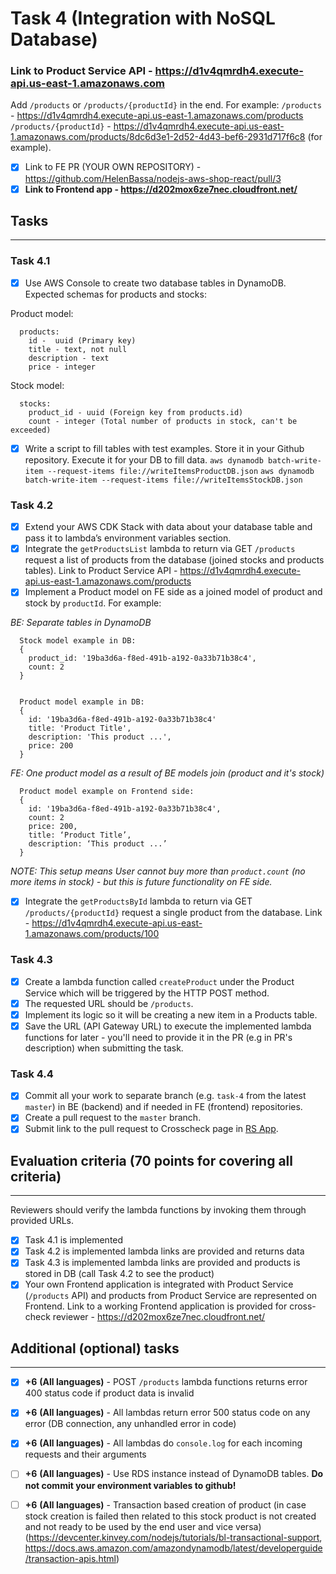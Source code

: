 # Task 4 (Integration with NoSQL Database)

### Link to Product Service API - https://d1v4qmrdh4.execute-api.us-east-1.amazonaws.com
Add `/products` or `/products/{productId}` in the end. For example:
`/products` - https://d1v4qmrdh4.execute-api.us-east-1.amazonaws.com/products
`/products/{productId}` - https://d1v4qmrdh4.execute-api.us-east-1.amazonaws.com/products/8dc6d3e1-2d52-4d43-bef6-2931d717f6c8 (for example).

- [x]  Link to FE PR (YOUR OWN REPOSITORY) - https://github.com/HelenBassa/nodejs-aws-shop-react/pull/3
- [x] **Link to Frontend app - https://d202mox6ze7nec.cloudfront.net/**

## Tasks

---

### Task 4.1

- [x] Use AWS Console to create two database tables in DynamoDB. Expected schemas for products and stocks:

Product model:

```
  products:
    id -  uuid (Primary key)
    title - text, not null
    description - text
    price - integer
```

Stock model:

```
  stocks:
    product_id - uuid (Foreign key from products.id)
    count - integer (Total number of products in stock, can't be exceeded)
```

- [x] Write a script to fill tables with test examples. Store it in your Github repository. Execute it for your DB to fill data.
`aws dynamodb batch-write-item --request-items file://writeItemsProductDB.json`
`aws dynamodb batch-write-item --request-items file://writeItemsStockDB.json`

### Task 4.2

- [x] Extend your AWS CDK Stack with data about your database table and pass it to lambda’s environment variables section.
- [x] Integrate the `getProductsList` lambda to return via GET `/products` request a list of products from the database (joined stocks and products tables). Link to Product Service API - https://d1v4qmrdh4.execute-api.us-east-1.amazonaws.com/products
- [x] Implement a Product model on FE side as a joined model of product and stock by `productId`. For example:

_BE: Separate tables in DynamoDB_

```
  Stock model example in DB:
  {
    product_id: '19ba3d6a-f8ed-491b-a192-0a33b71b38c4',
    count: 2
  }


  Product model example in DB:
  {
    id: '19ba3d6a-f8ed-491b-a192-0a33b71b38c4'
    title: 'Product Title',
    description: 'This product ...',
    price: 200
  }
```

_FE: One product model as a result of BE models join (product and it's stock)_

```
  Product model example on Frontend side:
  {
    id: '19ba3d6a-f8ed-491b-a192-0a33b71b38c4',
    count: 2
    price: 200,
    title: ‘Product Title’,
    description: ‘This product ...’
  }
```

_NOTE: This setup means User cannot buy more than `product.count` (no more items in stock) - but this is future functionality on FE side._

- [x] Integrate the `getProductsById` lambda to return via GET `/products/{productId}` request a single product from the database. Link - https://d1v4qmrdh4.execute-api.us-east-1.amazonaws.com/products/100

### Task 4.3

- [x] Create a lambda function called `createProduct` under the Product Service which will be triggered by the HTTP POST method.
- [x] The requested URL should be `/products`.
- [x] Implement its logic so it will be creating a new item in a Products table.
- [x] Save the URL (API Gateway URL) to execute the implemented lambda functions for later - you'll need to provide it in the PR (e.g in PR's description) when submitting the task.

### Task 4.4

- [x] Commit all your work to separate branch (e.g. `task-4` from the latest `master`) in BE (backend) and if needed in FE (frontend) repositories.
- [x] Create a pull request to the `master` branch.
- [x] Submit link to the pull request to Crosscheck page in [RS App](https://app.rs.school).

## Evaluation criteria (70 points for covering all criteria)

---

Reviewers should verify the lambda functions by invoking them through provided URLs.

- [x] Task 4.1 is implemented
- [x] Task 4.2 is implemented lambda links are provided and returns data
- [x] Task 4.3 is implemented lambda links are provided and products is stored in DB (call Task 4.2 to see the product)
- [x] Your own Frontend application is integrated with Product Service (`/products` API) and products from Product Service are represented on Frontend. Link to a working Frontend application is provided for cross-check reviewer - https://d202mox6ze7nec.cloudfront.net/

## Additional (optional) tasks

---

- [x] **+6** **(All languages)** - POST `/products` lambda functions returns error 400 status code if product data is invalid
- [x] **+6** **(All languages)** - All lambdas return error 500 status code on any error (DB connection, any unhandled error in code)
- [x] **+6** **(All languages)** - All lambdas do `console.log` for each incoming requests and their arguments
- [ ] **+6** **(All languages)** - Use RDS instance instead of DynamoDB tables. **Do not commit your environment variables to github!**
- [ ] **+6** **(All languages)** - Transaction based creation of product (in case stock creation is failed then related to this stock product is not created and not ready to be used by the end user and vice versa) (https://devcenter.kinvey.com/nodejs/tutorials/bl-transactional-support, https://docs.aws.amazon.com/amazondynamodb/latest/developerguide/transaction-apis.html)

